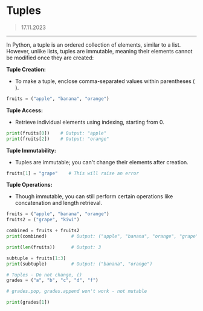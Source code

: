 # Tuples
> 17.11.2023
---

In Python, a tuple is an ordered collection of elements, similar to a list. However, unlike lists, tuples are immutable, meaning their elements cannot be modified once they are created:

**Tuple Creation:**
- To make a tuple, enclose comma-separated values within parentheses ( ).

```python
fruits = ("apple", "banana", "orange")
```

**Tuple Access:**
- Retrieve individual elements using indexing, starting from 0.

```python
print(fruits[0])    # Output: "apple"
print(fruits[2])    # Output: "orange"
```

**Tuple Immutability:**
- Tuples are immutable; you can't change their elements after creation.

```python
fruits[1] = "grape"    # This will raise an error
```

**Tuple Operations:**
- Though immutable, you can still perform certain operations like concatenation and length retrieval.

```python
fruits = ("apple", "banana", "orange")
fruits2 = ("grape", "kiwi")

combined = fruits + fruits2
print(combined)         # Output: ("apple", "banana", "orange", "grape", "kiwi")

print(len(fruits))      # Output: 3

subtuple = fruits[1:3]
print(subtuple)         # Output: ("banana", "orange")
```

```python
# Tuples - Do not change, ()
grades = ("a", "b", "c", "d", "f")

# grades.pop, grades.append won't work - not mutable

print(grades[1])
```
